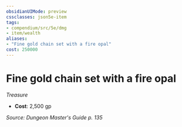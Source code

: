 ```yaml
---
obsidianUIMode: preview
cssclasses: json5e-item
tags:
- compendium/src/5e/dmg
- item/wealth
aliases: 
- "Fine gold chain set with a fire opal"
cost: 250000
---
```

# Fine gold chain set with a fire opal
*Treasure*  

- **Cost**: 2,500 gp

*Source: Dungeon Master's Guide p. 135*